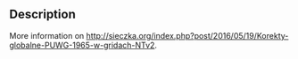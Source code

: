 ## Description

More information on http://sieczka.org/index.php?post/2016/05/19/Korekty-globalne-PUWG-1965-w-gridach-NTv2.
